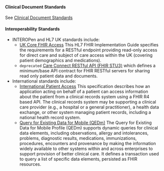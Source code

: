 

#### Clinical Document Standards

See [Clinical Document Standards](documents-module.html#clinical-document-standards)

#### Interoperability Standards

- INTEROPen and HL7 UK standards include:
    - [UK Core FHIR Access](https://build.fhir.org/ig/HL7-UK/UK-Core-Access/) This HL7 FHIR Implementation Guide specifies the requirements for a RESTful endpoint providing read-only access for direct care and subject of care access within the UK (covering patient demographics and medications).
    - `deprecated` [Care Connect RESTful API (FHIR STU3)](https://nhsconnect.github.io/CareConnectAPI/index.html) which defines a minimum/base API contract for FHIR RESTful servers for sharing read only patient data and documents.
- International standards include: 
    - [International Patient Access](https://build.fhir.org/ig/HL7/fhir-ipa/index.html) This specification describes how an application acting on behalf of a patient can access information about the patient from a clinical records system using a FHIR R4 based API. The clinical records system may be supporting a clinical care provider (e.g., a hospital or a general practitioner), a health data exchange, or other system managing patient records, including a national health record system.
    - [Query for Existing Data for Mobile (QEDm)](https://build.fhir.org/ig/IHE/QEDm/branches/master/index.html) The Query for Existing Data for Mobile Profile (QEDm) supports dynamic queries for clinical data elements, including observations, allergy and intolerances, problems, diagnostic results, medications, immunizations, procedures, encounters and provenance by making the information widely available to other systems within and across enterprises to support provision of better clinical care. It defines a transaction used to query a list of specific data elements, persisted as FHIR resources.
